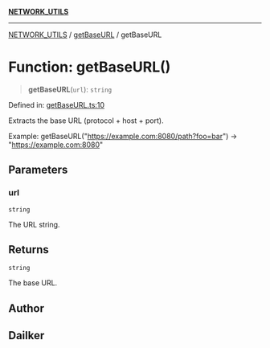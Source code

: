[**NETWORK_UTILS**](../../README.md)

***

[NETWORK_UTILS](../../README.md) / [getBaseURL](../README.md) / getBaseURL

# Function: getBaseURL()

> **getBaseURL**(`url`): `string`

Defined in: [getBaseURL.ts:10](https://github.com/dailker/everyutil/blob/cee559aadda9e0c298e06364cba9020e97a8b19b/src/network/getBaseURL.ts#L10)

Extracts the base URL (protocol + host + port).

Example: getBaseURL("https://example.com:8080/path?foo=bar") → "https://example.com:8080"

## Parameters

### url

`string`

The URL string.

## Returns

`string`

The base URL.

## Author

## Dailker

